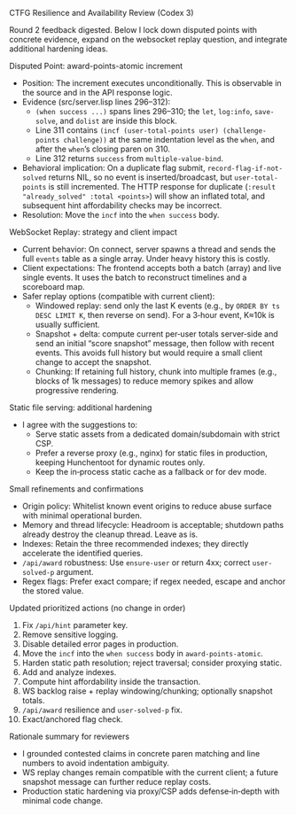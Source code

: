CTFG Resilience and Availability Review (Codex 3)

Round 2 feedback digested. Below I lock down disputed points with concrete evidence, expand on the websocket replay question, and integrate additional hardening ideas.

Disputed Point: award-points-atomic increment
- Position: The increment executes unconditionally. This is observable in the source and in the API response logic.
- Evidence (src/server.lisp lines 296–312):
  - `(when success ...)` spans lines 296–310; the `let`, `log:info`, `save-solve`, and `dolist` are inside this block.
  - Line 311 contains `(incf (user-total-points user) (challenge-points challenge))` at the same indentation level as the `when`, and after the `when`’s closing paren on 310.
  - Line 312 returns `success` from `multiple-value-bind`.
- Behavioral implication: On a duplicate flag submit, `record-flag-if-not-solved` returns NIL, so no event is inserted/broadcast, but `user-total-points` is still incremented. The HTTP response for duplicate (`:result "already_solved" :total <points>`) will show an inflated total, and subsequent hint affordability checks may be incorrect.
- Resolution: Move the `incf` into the `when success` body.

WebSocket Replay: strategy and client impact
- Current behavior: On connect, server spawns a thread and sends the full `events` table as a single array. Under heavy history this is costly.
- Client expectations: The frontend accepts both a batch (array) and live single events. It uses the batch to reconstruct timelines and a scoreboard map.
- Safer replay options (compatible with current client):
  - Windowed replay: send only the last K events (e.g., by `ORDER BY ts DESC LIMIT K`, then reverse on send). For a 3‑hour event, K≈10k is usually sufficient.
  - Snapshot + delta: compute current per‑user totals server‑side and send an initial “score snapshot” message, then follow with recent events. This avoids full history but would require a small client change to accept the snapshot.
  - Chunking: If retaining full history, chunk into multiple frames (e.g., blocks of 1k messages) to reduce memory spikes and allow progressive rendering.

Static file serving: additional hardening
- I agree with the suggestions to:
  - Serve static assets from a dedicated domain/subdomain with strict CSP.
  - Prefer a reverse proxy (e.g., nginx) for static files in production, keeping Hunchentoot for dynamic routes only.
  - Keep the in‑process static cache as a fallback or for dev mode.

Small refinements and confirmations
- Origin policy: Whitelist known event origins to reduce abuse surface with minimal operational burden.
- Memory and thread lifecycle: Headroom is acceptable; shutdown paths already destroy the cleanup thread. Leave as is.
- Indexes: Retain the three recommended indexes; they directly accelerate the identified queries.
- `/api/award` robustness: Use `ensure-user` or return 4xx; correct `user-solved-p` argument.
- Regex flags: Prefer exact compare; if regex needed, escape and anchor the stored value.

Updated prioritized actions (no change in order)
1) Fix `/api/hint` parameter key.
2) Remove sensitive logging.
3) Disable detailed error pages in production.
4) Move the `incf` into the `when success` body in `award-points-atomic`.
5) Harden static path resolution; reject traversal; consider proxying static.
6) Add and analyze indexes.
7) Compute hint affordability inside the transaction.
8) WS backlog raise + replay windowing/chunking; optionally snapshot totals.
9) `/api/award` resilience and `user-solved-p` fix.
10) Exact/anchored flag check.

Rationale summary for reviewers
- I grounded contested claims in concrete paren matching and line numbers to avoid indentation ambiguity.
- WS replay changes remain compatible with the current client; a future snapshot message can further reduce replay costs.
- Production static hardening via proxy/CSP adds defense‑in‑depth with minimal code change.

